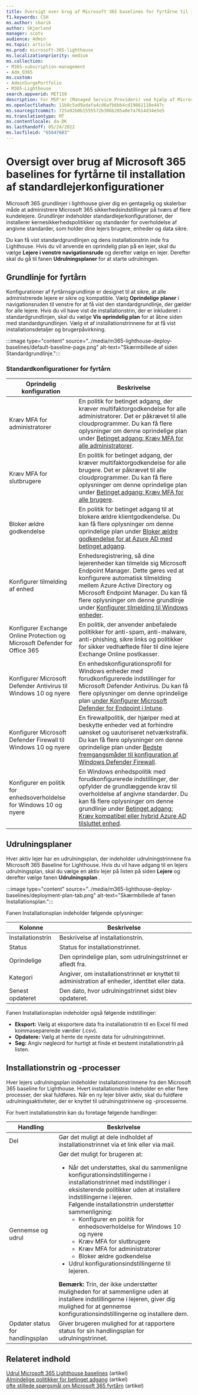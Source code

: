 ```yaml
---
title: Oversigt over brug af Microsoft 365 baselines for fyrtårne til installation af standardlejerkonfigurationer
f1.keywords: CSH
ms.author: sharik
author: SKjerland
manager: scotv
audience: Admin
ms.topic: article
ms.prod: microsoft-365-lighthouse
ms.localizationpriority: medium
ms.collection:
- M365-subscription-management
- Adm_O365
ms.custom:
- AdminSurgePortfolio
- M365-Lighthouse
search.appverid: MET150
description: For MSP'er (Managed Service Providers) ved hjælp af Microsoft 365 Lighthouse kan du få mere at vide om, hvordan du bruger grundlinjer til at udrulle standard lejerkonfigurationer.
ms.openlocfilehash: 11b8c5ad9adafa4cd6afb6bb4cd19861118e447c
ms.sourcegitcommit: 725a92b0b1555572b306b285a0e7a7614d34e5e5
ms.translationtype: MT
ms.contentlocale: da-DK
ms.lasthandoff: 05/24/2022
ms.locfileid: "65647683"
---
```

# <a name="overview-of-using-microsoft-365-lighthouse-baselines-to-deploy-standard-tenant-configurations"></a>Oversigt over brug af Microsoft 365 baselines for fyrtårne til installation af standardlejerkonfigurationer 

Microsoft 365 grundlinjer i lighthouse giver dig en gentagelig og skalerbar måde at administrere Microsoft 365 sikkerhedsindstillinger på tværs af flere kundelejere. Grundlinjer indeholder standardlejerkonfigurationer, der installerer kernesikkerhedspolitikker og standarder for overholdelse af angivne standarder, som holder dine lejers brugere, enheder og data sikre.

Du kan få vist standardgrundlinjen og dens installationstrin inde fra Lighthouse. Hvis du vil anvende en oprindelig plan på en lejer, skal du vælge **Lejere i venstre navigationsrude** og derefter vælge en lejer. Derefter skal du gå til fanen **Udrulningsplaner** for at starte udrulningen.

## <a name="lighthouse-baseline"></a>Grundlinje for fyrtårn

Konfigurationer af fyrtårnsgrundlinje er designet til at sikre, at alle administrerede lejere er sikre og kompatible. Vælg **Oprindelige planer** i navigationsruden til venstre for at få vist den standardgrundlinje, der gælder for alle lejere.  Hvis du vil have vist de installationstrin, der er inkluderet i standardgrundlinjen, skal du vælge **Vis oprindelig plan** for at åbne siden med standardgrundlinjen. Vælg et af installationstrinnene for at få vist installationsdetaljer og brugerpåvirkning.

:::image type="content" source="../media/m365-lighthouse-deploy-baselines/default-baseline-page.png" alt-text="Skærmbillede af siden Standardgrundlinje.":::

### <a name="default-lighthouse-configurations"></a>Standardkonfigurationer for fyrtårn

| Oprindelig konfiguration | Beskrivelse |
|--|--|
| Kræv MFA for administratorer | En politik for betinget adgang, der kræver multifaktorgodkendelse for alle administratorer. Det er påkrævet til alle cloudprogrammer. Du kan få flere oplysninger om denne oprindelige plan under [Betinget adgang: Kræv MFA for alle administratorer](/azure/active-directory/conditional-access/howto-conditional-access-policy-admin-mfa).|
| Kræv MFA for slutbrugere | En politik for betinget adgang, der kræver multifaktorgodkendelse for alle brugere.  Det er påkrævet til alle cloudprogrammer. Du kan få flere oplysninger om denne oprindelige plan under [Betinget adgang: Kræv MFA for alle brugere](/azure/active-directory/conditional-access/howto-conditional-access-policy-all-users-mfa). |
| Bloker ældre godkendelse | En politik for betinget adgang til at blokere ældre klientgodkendelse. Du kan få flere oplysninger om denne oprindelige plan under [Bloker ældre godkendelse for at Azure AD med betinget adgang](/azure/active-directory/conditional-access/block-legacy-authentication).|
| Konfigurer tilmelding af enhed | Enhedsregistrering, så dine lejerenheder kan tilmelde sig Microsoft Endpoint Manager. Dette gøres ved at konfigurere automatisk tilmelding mellem Azure Active Directory og Microsoft Endpoint Manager. Du kan få flere oplysninger om denne grundlinje under [Konfigurer tilmelding til Windows enheder](/mem/intune/enrollment/windows-enroll). |
| Konfigurer Exchange Online Protection og Microsoft Defender for Office 365 | En politik, der anvender anbefalede politikker for anti-spam, anti-malware, anti-phishing, sikre links og politikker for sikker vedhæftede filer til dine lejere Exchange Online postkasser. |
| Konfigurer Microsoft Defender Antivirus til Windows 10 og nyere | En enhedskonfigurationsprofil for Windows enheder med forudkonfigurerede indstillinger for Microsoft Defender Antivirus. Du kan få flere oplysninger om denne oprindelige plan [under Konfigurer Microsoft Defender for Endpoint i Intune](/mem/intune/protect/advanced-threat-protection-configure).|
| Konfigurer Microsoft Defender Firewall til Windows 10 og nyere | En firewallpolitik, der hjælper med at beskytte enheder ved at forhindre uønsket og uautoriseret netværkstrafik. Du kan få flere oplysninger om denne oprindelige plan under [Bedste fremgangsmåder til konfiguration af Windows Defender Firewall](/windows/security/threat-protection/windows-firewall/best-practices-configuring).  |
| Konfigurer en politik for enhedsoverholdelse for Windows 10 og nyere | En Windows enhedspolitik med forudkonfigurerede indstillinger, der opfylder de grundlæggende krav til overholdelse af angivne standarder. Du kan få flere oplysninger om denne grundlinje under [Betinget adgang: Kræv kompatibel eller hybrid Azure AD tilsluttet enhed](/azure/active-directory/conditional-access/howto-conditional-access-policy-compliant-device). |

## <a name="deployment-plans"></a>Udrulningsplaner

Hver aktiv lejer har en udrulningsplan, der indeholder udrulningstrinnene fra Microsoft 365 Baseline for Lighthouse. Hvis du vil have adgang til en lejers udrulningsplan, skal du vælge en aktiv lejer på listen på siden **Lejere** og derefter vælge fanen **Udrulningsplan** .

:::image type="content" source="../media/m365-lighthouse-deploy-baselines/deployment-plan-tab.png" alt-text="Skærmbillede af fanen Installationsplan.":::

Fanen Installationsplan indeholder følgende oplysninger:


|Kolonne  |Beskrivelse  |
|---------|---------|
|Installationstrin     |  Beskrivelse af installationstrin.       |
|Status     |Status for installationstrinnet.         |
|Oprindelige     |Den oprindelige plan, som udrulningstrinnet er afledt fra.         |
|Kategori     | Angiver, om installationstrinnet er knyttet til administration af enheder, identitet eller data.        |
|Senest opdateret    | Den dato, hvor udrulningstrinnet sidst blev opdateret.        |


Fanen Installationsplan indeholder også følgende indstillinger:

- **Eksport:** Vælg at eksportere data fra installationstrin til en Excel fil med kommaseparerede værdier (.csv).
- **Opdatere:** Vælg at hente de nyeste data for udrulningstrinnet.
- **Søg:** Angiv nøgleord for hurtigt at finde et bestemt installationstrin på listen.

## <a name="deployment-steps-and-processes"></a>Installationstrin og -processer

Hver lejers udrulningsplan indeholder installationstrinnene fra den Microsoft 365 baseline for Lighthouse. Hvert installationstrin indeholder en eller flere processer, der skal fuldføres. Når en ny lejer bliver aktiv, skal du fuldføre udrulningsaktiviteter, der er knyttet til udrulningstrinnene og -processerne.

For hvert installationstrin kan du foretage følgende handlinger:

|Handling  |Beskrivelse  |
|---------|---------|
| Del    |  Gør det muligt at dele indholdet af installationstrinnet via et link eller via mail.    |
| Gennemse og udrul    |  Gør det muligt for brugeren at: <ul><li>Når det understøttes, skal du sammenligne konfigurationsindstillingerne i installationstrinnet med indstillinger i eksisterende politikker uden at installere indstillingerne i lejeren.<br>Følgende installationstrin understøtter sammenligning:</br><ul><li>Konfigurer en politik for enhedsoverholdelse for Windows 10 og nyere</li><li>Kræv MFA for slutbrugere</li><li>Kræv MFA for administratorer</li><li>Bloker ældre godkendelse</li></ul></li> <li>Udrul konfigurationsindstillingerne til lejeren.</li></ul>**Bemærk:** Trin, der ikke understøtter muligheden for at sammenligne uden at installere indstillingerne i lejeren, giver dig mulighed for at gennemse konfigurationsindstillingerne og installere dem.|
| Opdater status for handlingsplan    |  Giver brugeren mulighed for at rapportere status for sin handlingsplan for udrulningstrinnet.      |

## <a name="related-content"></a>Relateret indhold

[Udrul Microsoft 365 Lighthouse baselines](m365-lighthouse-deploy-baselines.md) (artikel)\
[Almindelige politikker for betinget adgang](/azure/active-directory/conditional-access/concept-conditional-access-policy-common) (artikel)\
[ofte stillede spørgsmål om Microsoft 365 fyrtårn](m365-lighthouse-faq.yml) (artikel)
